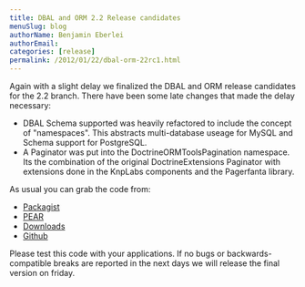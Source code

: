 ```yaml
---
title: DBAL and ORM 2.2 Release candidates
menuSlug: blog
authorName: Benjamin Eberlei 
authorEmail: 
categories: [release]
permalink: /2012/01/22/dbal-orm-22rc1.html
---
```

Again with a slight delay we finalized the DBAL and ORM release
candidates for the 2.2 branch. There have been some late changes that
made the delay necessary:

-   DBAL Schema supported was heavily refactored to include the concept
    of "namespaces". This abstracts multi-database useage for MySQL and
    Schema support for PostgreSQL.
-   A Paginator was put into the DoctrineORMToolsPagination namespace.
    Its the combination of the original DoctrineExtensions Paginator
    with extensions done in the KnpLabs components and the Pagerfanta
    library.

As usual you can grab the code from:

-   [Packagist](http://packagist.org/packages/doctrine/)
-   [PEAR](http://pear.doctrine-project.org)
-   [Downloads](http://www.doctrine-project.org/projects)
-   [Github](http://github.com/doctrine)

Please test this code with your applications. If no bugs or
backwards-compatible breaks are reported in the next days we will
release the final version on friday.
